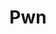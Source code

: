 ---
title: Pwn
description: Pwn stuff
image:

# Badge style
style:
    background: "#e74856"
    color: "#000"
---
